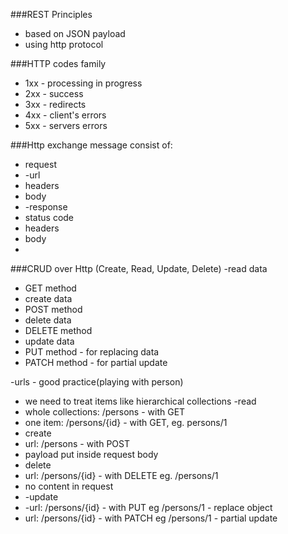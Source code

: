 ###REST Principles
- based on JSON payload
- using http protocol 

###HTTP codes family
- 1xx - processing in progress
- 2xx - success
- 3xx - redirects
- 4xx - client's errors
- 5xx - servers errors

###Http exchange message consist of:
- request
- -url
- headers
- body
- -response
- status code
- headers
- body
- 
###CRUD over Http (Create, Read, Update, Delete)
-read data
- GET method
- create data
- POST method
- delete data
- DELETE method
- update data
- PUT method - for replacing data
- PATCH method - for partial update

-urls - good practice(playing with person)
- we need to treat items like hierarchical collections
-read
- whole collections: /persons - with GET
- one item: /persons/{id} - with GET, eg. persons/1
- create
- url: /persons - with POST
- payload put inside request body
- delete
- url: /persons/{id} - with DELETE eg. /persons/1
- no content in request
- -update
- -url: /persons/{id} - with PUT eg /persons/1 - replace object
- url: /persons/{id} - with PATCH eg /persons/1 - partial update